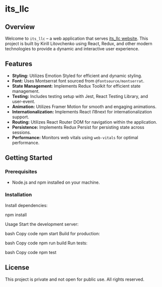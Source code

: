 # its_llc

## Overview

Welcome to `its_llc` – a web application that serves
[its_llc website](https://Oknehcvotil.github.io/its_llc/). This project is built
by Kirill Litovchenko using React, Redux, and other modern technologies to
provide a dynamic and interactive user experience.

## Features

- **Styling:** Utilizes Emotion Styled for efficient and dynamic styling.
- **Font:** Uses Montserrat font sourced from `@fontsource/montserrat`.
- **State Management:** Implements Redux Toolkit for efficient state management.
- **Testing:** Includes testing setup with Jest, React Testing Library, and
  user-event.
- **Animation:** Utilizes Framer Motion for smooth and engaging animations.
- **Internationalization:** Implements React i18next for internationalization
  support.
- **Routing:** Utilizes React Router DOM for navigation within the application.
- **Persistence:** Implements Redux Persist for persisting state across
  sessions.
- **Performance:** Monitors web vitals using `web-vitals` for optimal
  performance.

## Getting Started

### Prerequisites

- Node.js and npm installed on your machine.

### Installation

Install dependencies:

npm install

Usage Start the development server:

bash Copy code npm start Build for production:

bash Copy code npm run build Run tests:

bash Copy code npm test

## License

This project is private and not open for public use. All rights reserved.
